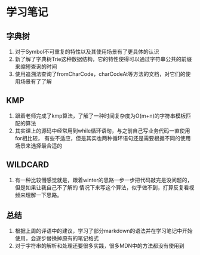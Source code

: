 学习笔记
===============================================
## 字典树
1. 对于Symbol不可重复的特性以及其使用场景有了更具体的认识
2. 新了解了字典树Trie这种数据结构，它的特性使得可以通过字符串公共的前缀来缩短查询的时间
3. 使用追溯法查询了fromCharCode，charCodeAt等方法的文档，对它们的使用场景有了了解
## KMP
1. 跟着老师完成了kmp算法，了解了一种时间复杂度为O(m+n)的字符串模板匹配的算法
2. 其实课上的源码中经常用到while循环语句，与之前自己写业务代码一直使用for相比较，
有些不适应，但是其实也两种循环语句还是需要根据不同的使用场景来选择最合适的
## WILDCARD
1. 有一种比较懵感觉就是，跟着winter的思路一步一步把代码敲完是没问题的，但是如果让我自己不了解的
情况下来写这个算法，似乎做不到，打算反复看视频来理解一下思路。
## 总结
1. 根据上周的评语中的建议，学习了部分markdown的语法并在学习笔记中开始使用，会逐步替换掉原有的笔记格式
2. 对于字符串的解析和处理还要很多实践，很多MDN中的方法都没有使用到